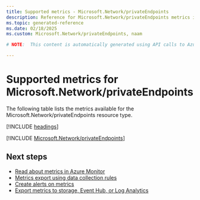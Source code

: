 ```yaml
---
title: Supported metrics - Microsoft.Network/privateEndpoints
description: Reference for Microsoft.Network/privateEndpoints metrics in Azure Monitor.
ms.topic: generated-reference
ms.date: 02/18/2025
ms.custom: Microsoft.Network/privateEndpoints, naam

# NOTE:  This content is automatically generated using API calls to Azure. Any edits made on these files will be overwritten in the next run of the script. 

---
```


  
# Supported metrics for Microsoft.Network/privateEndpoints
  
The following table lists the metrics available for the Microsoft.Network/privateEndpoints resource type.  
  
  
[!INCLUDE [headings](~/reusable-content/ce-skilling/azure/includes/azure-monitor/reference/metrics/metrics-headings.md)]  
  
 

[!INCLUDE [Microsoft.Network/privateEndpoints](~/reusable-content/ce-skilling/azure/includes/azure-monitor/reference/metrics/microsoft-network-privateendpoints-metrics-include.md)]  



## Next steps

- [Read about metrics in Azure Monitor](/azure/azure-monitor/data-platform)
- [Metrics export using data collection rules](/azure/azure-monitor/essentials/data-collection-metrics)
- [Create alerts on metrics](/azure/azure-monitor/alerts/alerts-overview)
- [Export metrics to storage, Event Hub, or Log Analytics](/azure/azure-monitor/essentials/platform-logs-overview)
